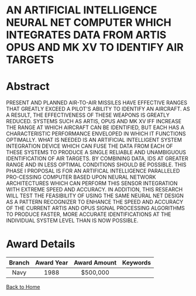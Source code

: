 
AN ARTIFICIAL INTELLIGENCE NEURAL NET COMPUTER WHICH INTEGRATES DATA FROM ARTIS OPUS AND MK XV TO IDENTIFY AIR TARGETS
======================================================================================================================

# Abstract


PRESENT AND PLANNED AIR-TO-AIR MISSILES HAVE EFFECTIVE RANGES THAT GREATLY EXCEED A PILOT'S ABILITY TO IDENTIFY AN AIRCRAFT. AS A RESULT, THE EFFECTIVENESS OF THESE WEAPONS IS GREATLY REDUCED. SYSTEMS SUCH AS ARTIS, OPUS AND MK XV IFF INCREASE THE RANGE AT WHICH AIRCRAFT CAN BE IDENTIFIED, BUT EACH HAS A CHARACTERISTIC PERFORMANCE ENVELOPED IN WHICH IT FUNCTIONS OPTIMALLY. WHAT IS NEEDED IS AN ARTIFICIAL INTELLIGENT SYSTEM INTEGRATION DEVICE WHICH CAN FUSE THE DATA FROM EACH OF THESE SYSTEMS TO PRODUCE A SINGLE RELIABLE AND UNAMBIGUOUS IDENTIFICATION OF AIR TARGETS. BY COMBINING DATA, IDS AT GREATER RANGE AND IN LESS OPTIMAL CONDITIONS SHOULD BE POSSIBLE. THIS PHASE I PROPOSAL IS FOR AN ARTIFICAL INTELLIGENCE PARALLELED PRO-CESSING COMPUTER BASED UPON NEURAL NETWORK ARCHITECTURES WHICH CAN PERFORM THIS SENSOR INTEGRATION WITH EXTREME SPEED AND ACCURACY. IN ADDITION, THIS RESEARCH WILL TEST THE FEASIBILITY OF USING THE SAME NEURAL NET DESIGN AS A PATTERN RECOGNIZER TO ENHANCE THE SPEED AND ACCURACY OF THE CURRENT ARTIS AND OPUS SIGNAL PROCESSING ALGORITHMS TO PRODUCE FASTER, MORE ACCURATE IDENTIFICATIONS AT THE INDIVIDUAL SYSTEM LEVEL THAN IS NOW POSSIBLE.  

# Award Details

|Branch|Award Year|Award Amount|Keywords|
| :---: | :---: | :---: | :---: |
|Navy|1988|$500,000||
  
  


[Back to Home](https://github.com/chrischow/dod_sbir_awards/Reports/CC/#894)